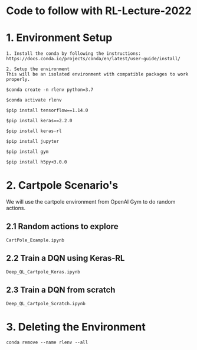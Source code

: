 # Code to follow with RL-Lecture-2022


# 1. Environment Setup

```
1. Install the conda by following the instructions:
https://docs.conda.io/projects/conda/en/latest/user-guide/install/

2. Setup the environment
This will be an isolated environment with compatible packages to work properly.

$conda create -n rlenv python=3.7

$conda activate rlenv

$pip install tensorflow==1.14.0

$pip install keras==2.2.0

$pip install keras-rl

$pip install jupyter

$pip install gym

$pip install h5py<3.0.0

```

# 2. Cartpole Scenario's
We will use the cartpole environment from OpenAI Gym to do random actions.

## 2.1 Random actions to explore
```
CartPole_Example.ipynb
```



## 2.2 Train a DQN using Keras-RL
```
Deep_QL_Cartpole_Keras.ipynb
```



## 2.3 Train a DQN from scratch
```
Deep_QL_Cartpole_Scratch.ipynb
```


# 3. Deleting the Environment
```
conda remove --name rlenv --all
```

